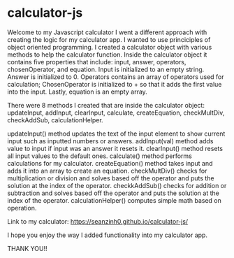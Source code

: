 # calculator-js
Welcome to my Javascript calculator
I went a different approach with creating the logic for my calculator app.
I wanted to use princiciples of object oriented programming.
I created a calculator object with various methods to help the calculator function.
Inside the calculator object it contains five properties that include:
input, answer, operators, chosenOperator, and equation.
Input is initialized to an empty string. Answer is initialized to 0. Operators contains an array of operators used for calculation;
ChosenOperator is initialized to + so that it adds the first value into the input. Lastly, equation is an empty array.

There were 8 methods I created that are inside the calculator object: updateInput, addInput, clearInput, calculate, createEquation, checkMultDiv, checkAddSub, calculationHelper.

updateInput() method updates the text of the input element to show current input such as inputted numbers or answers.
addInput(val) method adds value to input if input was an answer it resets it.
clearInput() method resets all input values to the default ones.
calculate() method performs calculations for my calculator.
createEquation() method takes input and adds it into an array to create an equation.
checkMultDiv() checks for multiplication or division and solves based off the operator and puts the solution at the index of the operator.
checkkAddSub() checks for addition or subtraction and solves based off the operator and puts the solution at the index of the operator.
calculationHelper() computes simple math based on operation.

Link to my calculator: https://seanzinh0.github.io/calculator-js/

I hope you enjoy the way I added functionality into my calculator app.

THANK YOU!!